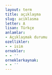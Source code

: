 ```yaml
---
layout: term
title: açıklaşma
slug: aciklasma
letter: A
lisan: Türkçe
anlamlar:
- Açıklaşmak durumu
ozellikler:
- - isim
ornekler:
- - ''
orneklerkaynak:
- - ''
---
```

